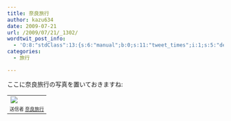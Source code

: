 ```yaml
---
title: 奈良旅行
author: kazu634
date: 2009-07-21
url: /2009/07/21/_1302/
wordtwit_post_info:
  - 'O:8:"stdClass":13:{s:6:"manual";b:0;s:11:"tweet_times";i:1;s:5:"delay";i:0;s:7:"enabled";i:1;s:10:"separation";s:2:"60";s:7:"version";s:3:"3.7";s:14:"tweet_template";b:0;s:6:"status";i:2;s:6:"result";a:0:{}s:13:"tweet_counter";i:2;s:13:"tweet_log_ids";a:1:{i:0;i:4723;}s:9:"hash_tags";a:0:{}s:8:"accounts";a:1:{i:0;s:7:"kazu634";}}'
categories:
  - 旅行

---
```

<div class="section">
<p>
    ここに奈良旅行の写真を置いておきますね:
</p>
  
<p>
<table style="width:auto;">
<tr>
<td>
<a href="http://picasaweb.google.com/lh/photo/hAGbVmUiCBycg1YUL0Yoxg?feat=embedwebsite" onclick="__gaTracker('send', 'event', 'outbound-article', 'http://picasaweb.google.com/lh/photo/hAGbVmUiCBycg1YUL0Yoxg?feat=embedwebsite', '');"><img src="http://lh6.ggpht.com/_9WxHz8xfMQg/SmXDjDWIaSI/AAAAAAAACGE/HXlsilA3GLc/s400/P7191433.JPG" /></a>
</td>
</tr>
      
<tr>
<td style="font-family:arial,sans-serif; font-size:11px; text-align:right">
          送信者 <a href="http://picasaweb.google.com/simoom634/cdQTZF?feat=embedwebsite" onclick="__gaTracker('send', 'event', 'outbound-article', 'http://picasaweb.google.com/simoom634/cdQTZF?feat=embedwebsite', '奈良旅行');">奈良旅行</a>
</td>
</tr>
</table></div>